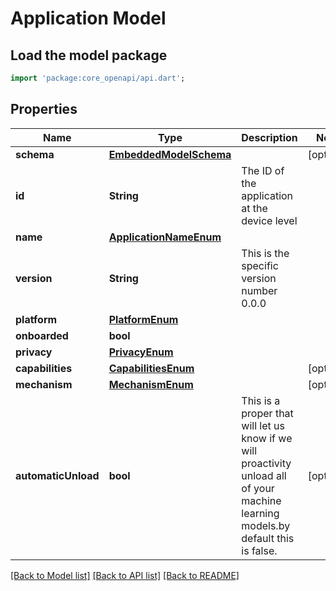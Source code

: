# Application Model

## Load the model package
```dart
import 'package:core_openapi/api.dart';
```

## Properties
Name | Type | Description | Notes
------------ | ------------- | ------------- | -------------
**schema** | [**EmbeddedModelSchema**](EmbeddedModelSchema) |  | [optional] 
**id** | **String** | The ID of the application at the device level | 
**name** | [**ApplicationNameEnum**](ApplicationNameEnum) |  | 
**version** | **String** | This is the specific version number 0.0.0 | 
**platform** | [**PlatformEnum**](PlatformEnum) |  | 
**onboarded** | **bool** |  | 
**privacy** | [**PrivacyEnum**](PrivacyEnum) |  | 
**capabilities** | [**CapabilitiesEnum**](CapabilitiesEnum) |  | [optional] 
**mechanism** | [**MechanismEnum**](MechanismEnum) |  | [optional] 
**automaticUnload** | **bool** | This is a proper that will let us know if we will proactivity unload all of your machine learning models.by default this is false. | [optional] 

[[Back to Model list]](../README#documentation-for-models) [[Back to API list]](../README#documentation-for-api-endpoints) [[Back to README]](../README)


